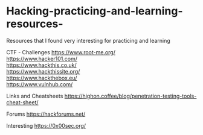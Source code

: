 # Hacking-practicing-and-learning-resources-
Resources that I found very interesting for practicing and learning

CTF - Challenges
https://www.root-me.org/ <br>
https://www.hacker101.com/ <br>
https://www.hackthis.co.uk/ <br>
https://www.hackthissite.org/ <br>
https://www.hackthebox.eu/ <br>
https://www.vulnhub.com/ <br>


Links and Cheatsheets
https://highon.coffee/blog/penetration-testing-tools-cheat-sheet/ <br>


Forums
https://hackforums.net/ <br>


Interesting
https://0x00sec.org/
